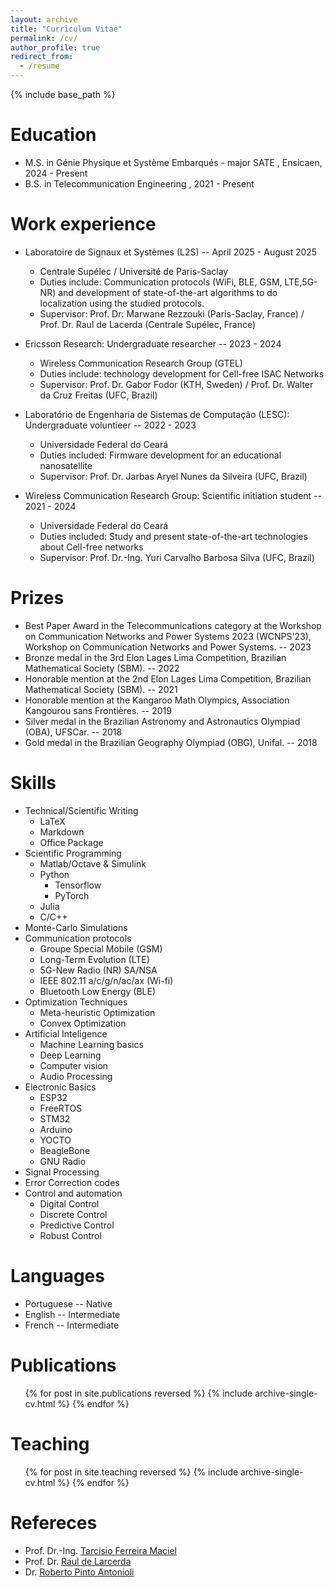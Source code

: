```yaml
---
layout: archive
title: "Curriculum Vitae"
permalink: /cv/
author_profile: true
redirect_from:
  - /resume
---
```


{% include base_path %}

Education
======
* M.S. in Génie Physique et Système Embarqués - major SATE , Ensicaen, 2024 - Present
* B.S. in Telecommunication Engineering , 2021 - Present

Work experience
======
* Laboratoire de Signaux et Systèmes (L2S) -- April 2025 - August 2025
  * Centrale Supélec / Université de Paris-Saclay
  * Duties include: Communication protocols (WiFi, BLE, GSM, LTE,5G-NR) and development of state-of-the-art algorithms to do localization using the studied protocols.
  * Supervisor: Prof. Dr: Marwane Rezzouki (Paris-Saclay, France) / Prof. Dr. Raul de Lacerda (Centrale Supélec, France)


* Ericsson Research: Undergraduate researcher -- 2023 - 2024
  * Wireless Communication Research Group (GTEL)
  * Duties include: technology development for Cell-free ISAC Networks
  * Supervisor: Prof. Dr. Gabor Fodor (KTH, Sweden) / Prof. Dr. Walter da Cruz Freitas (UFC, Brazil)  

* Laboratório de Engenharia de Sistemas de Computação (LESC): Undergraduate voluntieer -- 2022 - 2023
  * Universidade Federal do Ceará
  * Duties included: Firmware development for an educational nanosatellite
  * Supervisor:  Prof. Dr. Jarbas Aryel Nunes da Silveira (UFC, Brazil)

* Wireless Communication Research Group: Scientific initiation student -- 2021 - 2024
  * Universidade Federal do Ceará
  * Duties included: Study and present state-of-the-art technologies about Cell-free networks
  * Supervisor: Prof. Dr.-Ing. Yuri Carvalho Barbosa Silva (UFC, Brazil)
  
Prizes
======
* Best Paper Award in the Telecommunications category at the Workshop on Communication Networks and Power Systems 2023 (WCNPS'23), Workshop on Communication Networks and Power Systems. -- 2023
* Bronze medal in the 3rd Elon Lages Lima Competition, Brazilian Mathematical Society (SBM). -- 2022
* Honorable mention at the 2nd Elon Lages Lima Competition, Brazilian Mathematical Society (SBM). -- 2021
* Honorable mention at the Kangaroo Math Olympics, Association Kangourou sans Frontières. -- 2019
* Silver medal in the Brazilian Astronomy and Astronautics Olympiad (OBA), UFSCar. -- 2018
* Gold medal in the Brazilian Geography Olympiad (OBG), Unifal. -- 2018


Skills
======
* Technical/Scientific Writing
  * LaTeX
  * Markdown
  * Office Package
* Scientific Programming
  * Matlab/Octave & Simulink
  * Python
    * Tensorflow
    * PyTorch 
  * Julia
  * C/C++
* Monte-Carlo Simulations
* Communication protocols
  * Groupe Special Mobile (GSM)
  * Long-Term Evolution (LTE)
  * 5G-New Radio (NR) SA/NSA
  * IEEE 802.11 a/c/g/n/ac/ax (Wi-fi)
  * Bluetooth Low Energy (BLE)
* Optimization Techniques
  * Meta-heuristic Optimization
  * Convex Optimization
* Artificial Inteligence
  * Machine Learning basics
  * Deep Learning
  * Computer vision
  * Audio Processing
* Electronic Basics
  * ESP32
  * FreeRTOS
  * STM32
  * Arduino
  * YOCTO
  * BeagleBone
  * GNU Radio
* Signal Processing
* Error Correction codes
* Control and automation
  * Digital Control
  * Discrete Control
  * Predictive Control
  * Robust Control
  
Languages
======
* Portuguese -- Native
* English -- Intermediate
* French -- Intermediate

Publications
======
  <ul>{% for post in site.publications reversed %}
    {% include archive-single-cv.html %}
  {% endfor %}</ul>


<!--
Talks
======
  <ul>{% for post in site.talks reversed %}
    {% include archive-single-talk-cv.html  %}
  {% endfor %}</ul>
-->

Teaching
======
  <ul>{% for post in site.teaching reversed %}
    {% include archive-single-cv.html %}
  {% endfor %}</ul>
  

Refereces
======
* Prof. Dr.-Ing. [Tarcisio Ferreira Maciel](http://tfmaciel.github.io/)
* Prof. Dr. [Raul de Larcerda](https://l2s.centralesupelec.fr/en/u/de-lacerda-raul/)
* Dr. [Roberto Pinto Antonioli](https://www.linkedin.com/in/roberto-antonioli-948887b9/?originalSubdomain=br)



<!--
Service and leadership
======
* Currently signed in to 43 different slack teams
-->
